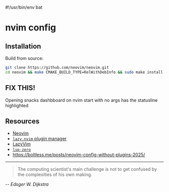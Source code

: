 #!/usr/bin/env bat
# nvim config

## Installation

Build from source:

```sh
git clone https://github.com/neovim/neovim.git
cd neovim && make CMAKE_BUILD_TYPE=RelWithDebInfo && sudo make install
```


## FIX THIS!

Opening snacks dashbboard on nvim start with no args has the statusline
highlighted


## Resources

- [Neovim](https://neovim.io/)
- [`lazy.nvim` plugin manager](https://lazy.folke.io/)
- [LazyVim](https://www.lazyvim.org)
- [`lsp-zero`](https://lsp-zero.netlify.app/docs/)
- <https://boltless.me/posts/neovim-config-without-plugins-2025/>

---

> The computing scientist's main challenge is not to get confused
> by the complexities of his own making.

-- _Edsger W. Dijkstra_
